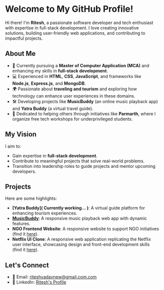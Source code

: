 # Welcome to My GitHub Profile!

Hi there! I'm **Ritesh**, a passionate software developer and tech enthusiast with expertise in full-stack development. I love creating innovative solutions, building user-friendly web applications, and contributing to impactful projects.

## About Me

- 🌱 Currently pursuing a **Master of Computer Application (MCA)** and enhancing my skills in **full-stack development**.
- 💻 Experienced in **HTML**, **CSS**, **JavaScript**, and frameworks like **Node.js**, **Express.js**, and **MongoDB**.
- 🌍 Passionate about **traveling and tourism** and exploring how technology can enhance user experiences in these domains.
- 🛠️ Developing projects like **MusicBuddy** (an online music playback app) and **Yatra Buddy** (a virtual travel guide).
- 🤝 Dedicated to helping others through initiatives like **Parmarth**, where I organize free tech workshops for underprivileged students.

## My Vision

I aim to:
- Gain expertise in **full-stack development**.
- Contribute to meaningful projects that solve real-world problems.
- Transition into leadership roles to guide projects and mentor upcoming developers.

## Projects

Here are some highlights:

- **[Yatra Buddy]( Currently working... )**: A virtual guide platform for enhancing tourism experiences.
- **[MusicBuddy](https://github.com/Ritesh-2120/musicbuddy)**: A responsive music playback web app with dynamic features.
- **NGO Frontend Website**: A responsive website to support NGO initiatives (find it [here](https://github.com/Ritesh-2120/NGO_frontend)).
- **Netflix UI Clone**: A responsive web application replicating the Netflix user interface, showcasing design and front-end development skills (find it [here](https://github.com/Ritesh-2120/NetflixClone)).

## Let's Connect

- 📧 Email: riteshyadavnew@gmail.com.com
- 🔗 LinkedIn: [Ritesh's Profile](https://www.linkedin.com/in/ritesh-yadav-351571162)

